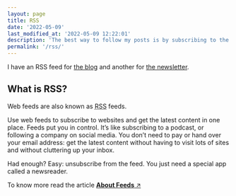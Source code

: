 ```yaml
---
layout: page
title: RSS
date: '2022-05-09'
last_modified_at: '2022-05-09 12:22:01'
description: 'The best way to follow my posts is by subscribing to the RSS feed (latest 20 posts) by copying the URL into your news reader.'
permalink: '/rss/'
---
```

I have an RSS feed for <a href="/feed.xml">the blog</a> and another for <a href="/newsletter.xml">the newsletter</a>.

## What is RSS?

Web feeds are also known as <abbr title="RDF Site Summary or Really Simple Syndication">RSS</abbr> feeds.

Use web feeds to subscribe to websites and get the latest content in one place. Feeds put you in control. It’s like subscribing to a podcast, or following a company on social media. You don’t need to pay or hand over your email address: get the latest content without having to visit lots of sites and without cluttering up your inbox. 

Had enough? Easy: unsubscribe from the feed. You just need a special app called a newsreader.

To know more read the article [**About Feeds** ↗︎](https://aboutfeeds.com/)